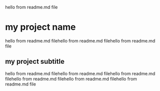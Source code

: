 hello from readme.md file
# my project name
hello from readme.md filehello from readme.md filehello from readme.md file
## my project subtitle
hello from readme.md filehello from readme.md filehello from readme.md filehello from readme.md filehello from readme.md filehello from readme.md file

